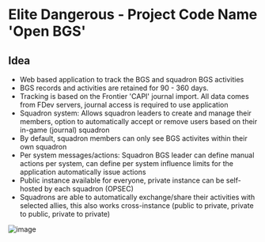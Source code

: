 # Elite Dangerous - Project Code Name 'Open BGS'

## Idea
- Web based application to track the BGS and squadron BGS activities
- BGS records and activities are retained for 90 - 360 days.
- Tracking is based on the Frontier 'CAPI' journal import. All data comes from FDev servers, journal access is required to use application
- Squadron system: Allows squadron leaders to create and manage their members, option to automatically accept or remove users based on their in-game (journal) squadron
- By default, squadron members can only see BGS activites within their own squadron
- Per system messages/actions: Squadron BGS leader can define manual actions per system, can define per system influence limits for the application automatically issue actions
- Public instance available for everyone, private instance can be self-hosted by each squadron (OPSEC)
- Squadrons are able to automatically exchange/share their activities with selected allies, this also works cross-instance (public to private, private to public, private to private)

![image](https://github.com/DarkSession/EDOpenBGS/assets/68336675/1278ff63-bc66-4f75-b677-3ab0aafa0d34)

